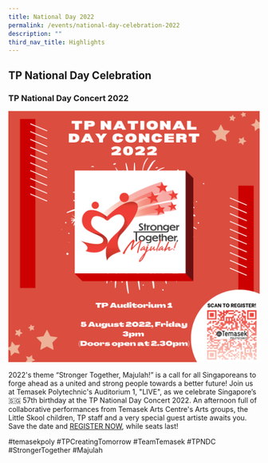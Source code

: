 ```yaml
---
title: National Day 2022
permalink: /events/national-day-celebration-2022
description: ""
third_nav_title: Highlights
---
```


## TP National Day Celebration

<h3>TP National Day Concert 2022</h3>

![NDC 2022](/images/Events/NDC22.png)

2022's theme “Stronger Together, Majulah!” is a call for all Singaporeans to forge ahead as a united and strong people towards a better future! Join us at Temasek Polytechnic's Auditorium 1, "LIVE", as we celebrate Singapore’s 🇸🇬 57th birthday at the TP National Day Concert 2022. An afternoon full of collaborative performances from Temasek Arts Centre's Arts groups, the Little Skool children, TP staff and a very special guest artiste awaits you. Save the date and [REGISTER NOW](https://forms.office.com/Pages/ResponsePage.aspx?id=8JupJXKOKkeuUK373w328fc2zj4aGVJKsOtWGRYMsbpUNEhERkNHSkdBT1RGNUlBSEdRNFFTV0k5Ry4u), while seats last! 

#temasekpoly #TPCreatingTomorrow #TeamTemasek #TPNDC #StrongerTogether #Majulah
